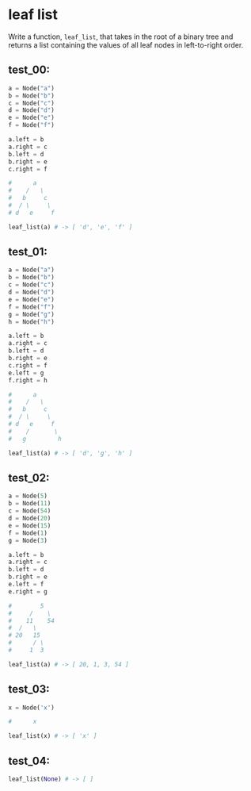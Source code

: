 # leaf list

Write a function, `leaf_list`, that takes in the root of a binary tree and returns a list containing the values of all leaf nodes in left-to-right order.

## test_00:

```python
a = Node("a")
b = Node("b")
c = Node("c")
d = Node("d")
e = Node("e")
f = Node("f")

a.left = b
a.right = c
b.left = d
b.right = e
c.right = f

#      a
#    /   \
#   b     c
#  / \     \
# d   e     f

leaf_list(a) # -> [ 'd', 'e', 'f' ] 
```

## test_01:

```python
a = Node("a")
b = Node("b")
c = Node("c")
d = Node("d")
e = Node("e")
f = Node("f")
g = Node("g")
h = Node("h")

a.left = b
a.right = c
b.left = d
b.right = e
c.right = f
e.left = g
f.right = h

#      a
#    /   \
#   b     c
#  / \     \
# d   e     f
#    /       \
#   g         h

leaf_list(a) # -> [ 'd', 'g', 'h' ]
```

## test_02:

```python
a = Node(5)
b = Node(11)
c = Node(54)
d = Node(20)
e = Node(15)
f = Node(1)
g = Node(3)

a.left = b
a.right = c
b.left = d
b.right = e
e.left = f
e.right = g

#        5
#     /    \
#    11    54
#  /   \
# 20   15
#      / \
#     1  3

leaf_list(a) # -> [ 20, 1, 3, 54 ]
```

## test_03:

```python
x = Node('x')

#      x

leaf_list(x) # -> [ 'x' ]
```

## test_04:

```python
leaf_list(None) # -> [ ]
```
